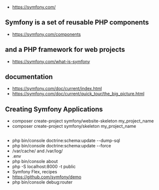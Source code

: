- https://symfony.com/

## Symfony is a set of reusable PHP components
- https://symfony.com/components

## and a PHP framework for web projects
- https://symfony.com/what-is-symfony

## documentation
- https://symfony.com/doc/current/index.html
- https://symfony.com/doc/current/quick_tour/the_big_picture.html

## Creating Symfony Applications
- composer create-project symfony/website-skeleton my_project_name
- composer create-project symfony/skeleton my_project_name

## 
- php bin/console doctrine:schema:update --dump-sql
- php bin/console doctrine:schema:update --force
- <project>/var/cache/ and <project>/var/log/
- .env
- php bin/console about
- php -S localhost:8000 -t public
- Symfony Flex, recipes
- https://github.com/symfony/demo
- php bin/console debug:router

